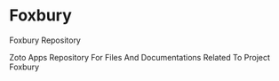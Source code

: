 # Foxbury
Foxbury Repository

Zoto Apps Repository For Files And Documentations Related To Project Foxbury
